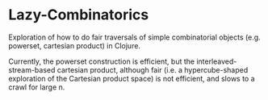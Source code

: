 Lazy-Combinatorics
==================

Exploration of how to do fair traversals of simple combinatorial objects (e.g. powerset, cartesian product) in Clojure.

Currently, the powerset construction is efficient, but the interleaved-stream-based cartesian product, although fair (i.e. a hypercube-shaped exploration of the Cartesian product space) is not efficient, and slows to a crawl for large n.
